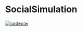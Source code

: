 # SocialSimulation

[![codecov](https://codecov.io/gh/Orchaldir/SocialSimulation/branch/master/graph/badge.svg)](https://codecov.io/gh/Orchaldir/SocialSimulation)